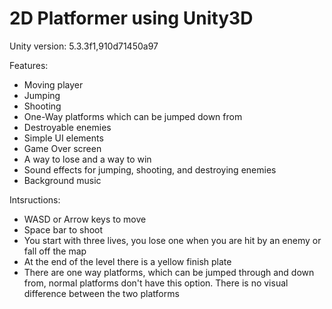 # 2D Platformer using Unity3D

Unity version: 5.3.3f1,910d71450a97

Features:
 * Moving player
 * Jumping
 * Shooting
 * One-Way platforms which can be jumped down from
 * Destroyable enemies
 * Simple UI elements
 * Game Over screen
 * A way to lose and a way to win
 * Sound effects for jumping, shooting, and destroying enemies
 * Background music

Intsructions:
 * WASD or Arrow keys to move
 * Space bar to shoot
 * You start with three lives, you lose one when you are hit by an enemy or fall off the map
 * At the end of the level there is a yellow finish plate
 * There are one way platforms, which can be jumped through and down from, normal platforms don't have this option. There is no visual difference between the two platforms
